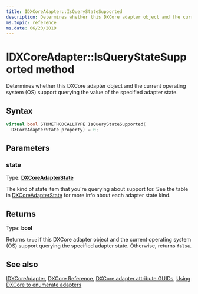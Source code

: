 ```yaml
---
title: IDXCoreAdapter::IsQueryStateSupported
description: Determines whether this DXCore adapter object and the current operating system (OS) support querying the value of the specified adapter state.
ms.topic: reference
ms.date: 06/20/2019
---
```


# IDXCoreAdapter::IsQueryStateSupported method

Determines whether this DXCore adapter object and the current operating system (OS) support querying the value of the specified adapter state.

## Syntax

```cpp
virtual bool STDMETHODCALLTYPE IsQueryStateSupported( 
  DXCoreAdapterState property) = 0;
```

## Parameters

### state

Type: **[DXCoreAdapterState](./ne-dxcore_interface-dxcoreadapterstate.md)**

The kind of state item that you're querying about support for. See the table in [DXCoreAdapterState](./ne-dxcore_interface-dxcoreadapterstate.md) for more info about each adapter state kind.

## Returns

Type: **bool**

Returns `true` if this DXCore adapter object and the current operating system (OS) support querying the specified adapter state. Otherwise, returns `false`.

## See also

[IDXCoreAdapter](./nn-dxcore_interface-idxcoreadapter.md), [DXCore Reference](../dxcore-reference.md), [DXCore adapter attribute GUIDs](../dxcore-adapter-attribute-guids.md), [Using DXCore to enumerate adapters](../dxcore-enum-adapters.md)
